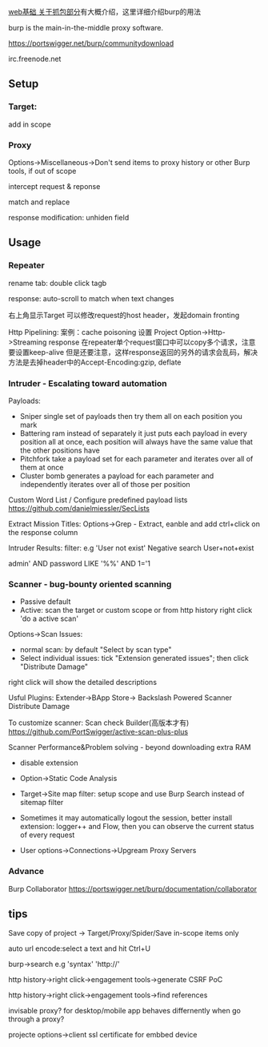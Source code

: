 
[web基础 关于抓包部分](/docs/coder2hacker/ch2_web)有大概介绍，这里详细介绍burp的用法

burp is the main-in-the-middle proxy software.

https://portswigger.net/burp/communitydownload

irc.freenode.net

## Setup

### Target:
add in scope

### Proxy

Options->Miscellaneous->Don't send items to proxy history or other Burp tools, if out of scope

intercept request & reponse

match and replace

response modification:
	unhiden field
	

## Usage

### Repeater

rename tab: double click tagb 

response: auto-scroll to match when text changes

右上角显示Target
	可以修改request的host header，发起domain fronting
	
Http Pipelining:
案例：cache poisoning
设置 Project Option->Http->Streaming response
在repeater单个request窗口中可以copy多个请求，注意要设置keep-alive
但是还要注意，这样response返回的另外的请求会乱码，解决方法是去掉header中的Accept-Encoding:gzip, deflate

### Intruder - Escalating toward automation

Payloads:
+ Sniper
	single set of payloads then try them all on each position you mark
+ Battering ram
	instead of separately it just puts each payload in every position all at once, each position will always have the same value that the other positions have
+ Pitchfork
	take a payload set for each parameter and iterates over all of them at once
+ Cluster bomb
	generates a payload for each parameter and independently iterates over all of those per position

Custom Word List / Configure predefined payload lists
https://github.com/danielmiessler/SecLists

Extract Mission Titles:
	Options->Grep - Extract, eanble and add 
	ctrl+click on the response column

Intruder Results:
filter:
e.g 'User not exist' Negative search User+not+exist

admin' AND password LIKE '%%' AND 1='1

### Scanner - bug-bounty oriented scanning

+ Passive
	default
+ Active:
	scan the target or custom scope or 
	from http history right click 'do a active scan'

Options->Scan Issues:
+ normal scan: by default "Select by scan type"
+ Select individual issues:
	tick "Extension generated issues"; then click "Distribute Damage"

right click will show the detailed descriptions

Usful Plugins:
Extender->BApp Store-> 
		Backslash Powered Scanner
		Distribute Damage

To customize scanner:
Scan check Builder(高版本才有)
https://github.com/PortSwigger/active-scan-plus-plus

Scanner Performance&Problem solving - beyond downloading extra RAM

+ disable extension

+ Option->Static Code Analysis

+ Target->Site map filter: setup scope and use Burp Search instead of sitemap filter

+ Sometimes it may automatically logout the session, better install extension: logger++ and Flow, 
then you can observe the current status of every request

+ User options->Connections->Upgream Proxy Servers

### Advance
Burp Collaborator
https://portswigger.net/burp/documentation/collaborator

## tips

Save copy of project -> Target/Proxy/Spider/Save in-scope items only

auto url encode:select a text and hit Ctrl+U 

burp->search e.g 'syntax' 'http://'

http history->right click->engagement tools->generate CSRF PoC

http history->right click->engagement tools->find references

invisable proxy?
	for desktop/mobile app behaves differnently when go through a proxy?
	
projecte options->client ssl certificate
	for embbed device
